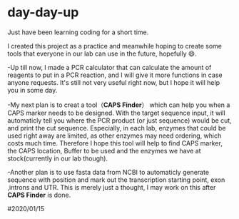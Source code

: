 # day-day-up
Just have been learning coding for a short time.  

I created this project as a practice and meanwhile hoping to create some tools that everyone in our lab can use  in the future, hopefully :smile:.

-Up till now, I made a PCR calculator that can calculate the amount of reagents to put in a PCR reaction, and I will give it more functions in case anyone requests. It's still not very useful right now, but I hope it will help you in some day.

-My next plan is to creat a tool（**CAPS Finder**） which can help you when a CAPS marker needs to be designed. With the target sequence input, it will automaticly tell you where the PCR product (or just sequence) would be cut, and print the cut sequence. Especially, in each lab, enzymes that could be used right away are limited, as other enzymes may need ordering, which costs much time. Therefore I hope this tool will help to find CAPS marker, the CAPS location, Buffer to be used and the enzymes we have at stock(currently in our lab though).

-Another plan is to use fasta data from NCBI to automaticly generate sequence with position and mark out the transcription starting point, exon ,introns and UTR. This is merely just a thought, I may work on this after **CAPS Finder** is done.

#2020/01/15
